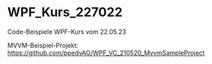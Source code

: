 # WPF_Kurs_227022
Code-Beispiele WPF-Kurs vom 22.05.23

MVVM-Beispiel-Projekt: https://github.com/ppedvAG/WPF_VC_210520_MvvmSampleProject
